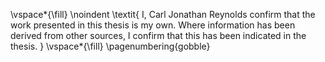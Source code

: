 <!-- This page is for an official declaration. -->


\vspace*{\fill}
\noindent
\textit{
I, Carl Jonathan Reynolds confirm that the work presented in this thesis is my own. Where information has been derived from other sources, I confirm that this has been indicated in the thesis.
}
\vspace*{\fill}
\pagenumbering{gobble}

